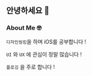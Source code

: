 ## 안녕하세요 👋

### About Me 🤓 

`디자인씽킹`을 하며 iOS를 공부합니다 !

`UI` 와 `UX` 에 관심이 정말 많습니다 !

`플로깅` 을 주로 합니다 !

<!--
**LeeSungNo-ian/LeeSungNo-ian** is a ✨ _special_ ✨ repository because its `README.md` (this file) appears on your GitHub profile.

Here are some ideas to get you started:

- 🔭 I’m currently working on ...
- 🌱 I’m currently learning ...
- 👯 I’m looking to collaborate on ...
- 🤔 I’m looking for help with ...
- 💬 Ask me about ...
- 📫 How to reach me: ...
- 😄 Pronouns: ...
- ⚡ Fun fact: ...
-->
